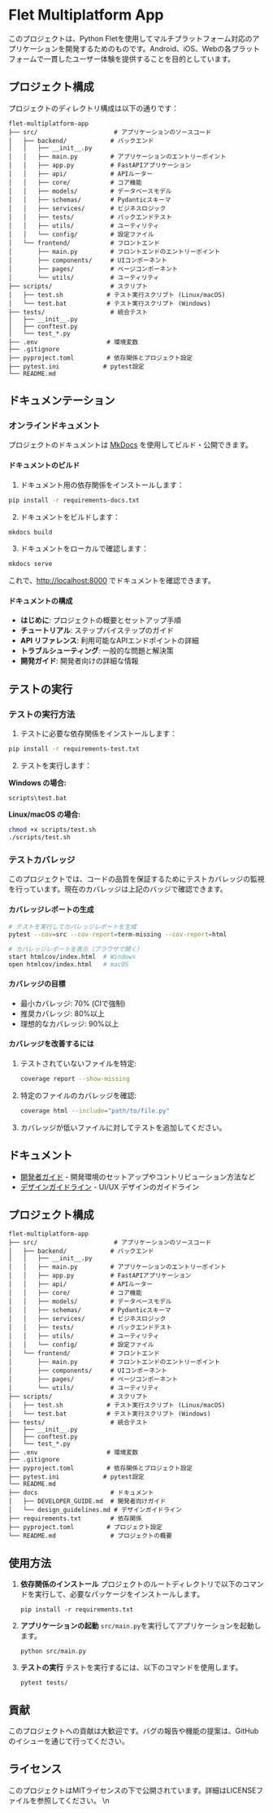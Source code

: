 # Flet Multiplatform App


このプロジェクトは、Python Fletを使用してマルチプラットフォーム対応のアプリケーションを開発するためのものです。Android、iOS、Webの各プラットフォームで一貫したユーザー体験を提供することを目的としています。

## プロジェクト構成

プロジェクトのディレクトリ構成は以下の通りです：

```text
flet-multiplatform-app
├── src/                     # アプリケーションのソースコード
│   ├── backend/            # バックエンド
│   │   ├── __init__.py
│   │   ├── main.py         # アプリケーションのエントリーポイント
│   │   ├── app.py          # FastAPIアプリケーション
│   │   ├── api/            # APIルーター
│   │   ├── core/           # コア機能
│   │   ├── models/         # データベースモデル
│   │   ├── schemas/        # Pydanticスキーマ
│   │   ├── services/       # ビジネスロジック
│   │   ├── tests/          # バックエンドテスト
│   │   ├── utils/          # ユーティリティ
│   │   └── config/         # 設定ファイル
│   └── frontend/           # フロントエンド
│       ├── main.py         # フロントエンドのエントリーポイント
│       ├── components/     # UIコンポーネント
│       ├── pages/          # ページコンポーネント
│       └── utils/          # ユーティリティ
├── scripts/                # スクリプト
│   ├── test.sh            # テスト実行スクリプト (Linux/macOS)
│   └── test.bat           # テスト実行スクリプト (Windows)
├── tests/                  # 統合テスト
│   ├── __init__.py
│   ├── conftest.py
│   └── test_*.py
├── .env                   # 環境変数
├── .gitignore
├── pyproject.toml         # 依存関係とプロジェクト設定
├── pytest.ini            # pytest設定
└── README.md
```

## ドキュメンテーション

### オンラインドキュメント

プロジェクトのドキュメントは [MkDocs](https://www.mkdocs.org/) を使用してビルド・公開できます。

#### ドキュメントのビルド

1. ドキュメント用の依存関係をインストールします：

```bash
pip install -r requirements-docs.txt
```

2. ドキュメントをビルドします：

```bash
mkdocs build
```

3. ドキュメントをローカルで確認します：

```bash
mkdocs serve
```

これで、[http://localhost:8000](http://localhost:8000) でドキュメントを確認できます。

#### ドキュメントの構成

- **はじめに**: プロジェクトの概要とセットアップ手順
- **チュートリアル**: ステップバイステップのガイド
- **API リファレンス**: 利用可能なAPIエンドポイントの詳細
- **トラブルシューティング**: 一般的な問題と解決策
- **開発ガイド**: 開発者向けの詳細な情報

## テストの実行

### テストの実行方法

1. テストに必要な依存関係をインストールします：

```bash
pip install -r requirements-test.txt
```

2. テストを実行します：

**Windows の場合:**

```batch
scripts\test.bat
```

**Linux/macOS の場合:**

```bash
chmod +x scripts/test.sh
./scripts/test.sh
```

### テストカバレッジ


このプロジェクトでは、コードの品質を保証するためにテストカバレッジの監視を行っています。現在のカバレッジは上記のバッジで確認できます。

#### カバレッジレポートの生成

```bash
# テストを実行してカバレッジレポートを生成
pytest --cov=src --cov-report=term-missing --cov-report=html

# カバレッジレポートを表示（ブラウザで開く）
start htmlcov/index.html  # Windows
open htmlcov/index.html   # macOS
```

#### カバレッジの目標

- 最小カバレッジ: 70% (CIで強制)
- 推奨カバレッジ: 80%以上
- 理想的なカバレッジ: 90%以上

#### カバレッジを改善するには

1. テストされていないファイルを特定:
   ```bash
   coverage report --show-missing
   ```

2. 特定のファイルのカバレッジを確認:
   ```bash
   coverage html --include="path/to/file.py"
   ```

3. カバレッジが低いファイルに対してテストを追加してください。

## ドキュメント

- [開発者ガイド](./docs/DEVELOPER_GUIDE.md) - 開発環境のセットアップやコントリビューション方法など
- [デザインガイドライン](./docs/design_guidelines.md) - UI/UX デザインのガイドライン

## プロジェクト構成

```
flet-multiplatform-app
├── src/                     # アプリケーションのソースコード
│   ├── backend/            # バックエンド
│   │   ├── __init__.py
│   │   ├── main.py         # アプリケーションのエントリーポイント
│   │   ├── app.py          # FastAPIアプリケーション
│   │   ├── api/            # APIルーター
│   │   ├── core/           # コア機能
│   │   ├── models/         # データベースモデル
│   │   ├── schemas/        # Pydanticスキーマ
│   │   ├── services/       # ビジネスロジック
│   │   ├── tests/          # バックエンドテスト
│   │   ├── utils/          # ユーティリティ
│   │   └── config/         # 設定ファイル
│   └── frontend/           # フロントエンド
│       ├── main.py         # フロントエンドのエントリーポイント
│       ├── components/     # UIコンポーネント
│       ├── pages/          # ページコンポーネント
│       └── utils/          # ユーティリティ
├── scripts/                # スクリプト
│   ├── test.sh            # テスト実行スクリプト (Linux/macOS)
│   └── test.bat           # テスト実行スクリプト (Windows)
├── tests/                  # 統合テスト
│   ├── __init__.py
│   ├── conftest.py
│   └── test_*.py
├── .env                   # 環境変数
├── .gitignore
├── pyproject.toml         # 依存関係とプロジェクト設定
├── pytest.ini            # pytest設定
└── README.md
├── docs                    # ドキュメント
│   ├── DEVELOPER_GUIDE.md  # 開発者向けガイド
│   └── design_guidelines.md # デザインガイドライン
├── requirements.txt        # 依存関係
├── pyproject.toml         # プロジェクト設定
└── README.md               # プロジェクトの概要
```

## 使用方法

1. **依存関係のインストール**
   プロジェクトのルートディレクトリで以下のコマンドを実行して、必要なパッケージをインストールします。
   ```
   pip install -r requirements.txt
   ```

2. **アプリケーションの起動**
   `src/main.py`を実行してアプリケーションを起動します。
   ```
   python src/main.py
   ```

3. **テストの実行**
   テストを実行するには、以下のコマンドを使用します。
   ```
   pytest tests/
   ```

## 貢献

このプロジェクトへの貢献は大歓迎です。バグの報告や機能の提案は、GitHubのイシューを通じて行ってください。

## ライセンス

このプロジェクトはMITライセンスの下で公開されています。詳細はLICENSEファイルを参照してください。
\n
